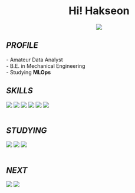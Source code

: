 <div align='center'>
  <h1>Hi! Hakseon</h1>
  <a href="https://hits.seeyoufarm.com"><img src="https://hits.seeyoufarm.com/api/count/incr/badge.svg?url=https%3A%2F%2Fgithub.com%2FHakseon97&count_bg=%23007DFF&title_bg=%23555555&icon=apacheairflow.svg&icon_color=%23FFFFFF&title=hits&edge_flat=false"/></a>
</div>

<h2> <b><i>PROFILE</i></b> </h2>
- Amateur Data Analyst <br> 
- B.E. in Mechanical Engineering <br>
- Studying <b>MLOps</b>

<br>
<h2> <b><i>SKILLS</i></b> </h2>
<div>
<img src="https://img.shields.io/badge/Python-3776AB?style=flat-square&logo=Python&logoColor=white"/>
<img src="https://img.shields.io/badge/Spark-E25A1C?style=flat-square&logo=Apache Spark&logoColor=white"/>
<img src="https://img.shields.io/badge/MySQL-4479A1?style=flat-square&logo=MySql&logoColor=white"/>
<img src="https://img.shields.io/badge/PyTorch-EE4C2C?style=flat-square&logo=PyTorch&logoColor=white"/>
<img src="https://img.shields.io/badge/Tensorflow-FF6F00?style=flat-square&logo=Tensorflow&logoColor=white"/>
<img src="https://img.shields.io/badge/Tableau-E97627?style=flat-square&logo=Tableau&logoColor=white"/>
</div>

<br>
<h2> <b><i> STUDYING </i></b> </h2>
<div>
<img src="https://img.shields.io/badge/Airflow-017CEE?style=flat-square&logo=Apache Airflow&logoColor=b"/>
<img src="https://img.shields.io/badge/AWS-232F3E?style=flat-square&logo=Amazon AWS&logoColor=white"/>
<img src="https://img.shields.io/badge/Kubernetes-326CE5?style=flat-square&logo=Kubernetes&logoColor=white"/>
</div>

<br>
<h2> <b><i> NEXT </i></b> </h2>
<div>
<img src="https://img.shields.io/badge/Jira-0052CC?style=flat-square&logo=Jira&logoColor=white"/>
<img src="https://img.shields.io/badge/Jenkins-D24939?style=flat-square&logo=Jenkins&logoColor=white"/>
</div>



